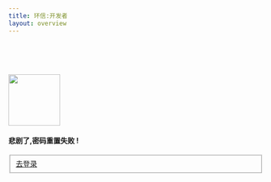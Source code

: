 ```yaml
---
title: 环信:开发者
layout: overview
---
```



<link href="/assets/css/bootstrap-2.3.2.min.css" rel="stylesheet" type="text/css" media="screen"/>
<link href="/assets/css/bootstrap-responsive-2.3.2.min.css" rel="stylesheet" type="text/css" media="screen"/>
<link href="/assets/css/font-awesome-3.1.0.min.css" rel="stylesheet" type="text/css" media="screen"/>


<link href="/assets/css/ace.min.css" rel="stylesheet" type="text/css" media="screen"/>
<link href="/assets/css/ace-responsive.min.css" rel="stylesheet" type="text/css" media="screen"/>
<link href="/assets/css/ace-skins.min.css" rel="stylesheet" type="text/css" media="screen"/>

<link href="/assets/css/management.css" rel="stylesheet" type="text/css" media="screen"/>



<script src="/assets/js/jquery-1.7.2.min.js"></script>
<script src="/assets/js/jquery.cookie-1.3.js"></script>
<script src="/assets/js/bootstrap-2.3.2.min.js"></script>
<script src="/assets/js/json2.js"></script>

<style type="text/css">
.login-layout {
	background: none repeat scroll 0 0 #e3eaf0;
}
.login-layout .widget-box {
	background-color: #ccc;
	border-bottom: 0 none;
	box-shadow: none;
	overflow: hidden;
	padding: 6px;
	position: absolute;
	transform: scale(0, 1) translate(-150px);
	visibility: hidden;
	width: 100%;
}
</style>

<script>

	$(function(){
		//读取cookie
		if($('#rememberme:checked').length>0){
			$('#username').val($.cookie('tvs-cookies-userName'));
			$('#password').val($.cookie('tvs-cookies-password'));
		}
	})
</script>
<div id="main-container" class="container-fluid">
  <div id="main-content">
    <div class="row-fluid">
      <div class="span12">
        <div class="login-container">
          <div class="row-fluid">
            <div class="center">
              <h1 style="margin-top: 40px;" class="blue"> <img border="0" style="height:102px;" src="/assets/css/images/em_logo.png" alt=""> </h1>
            </div>
          </div>
          <div class="space-6"></div>
          <div class="row-fluid">
            <div class="position-relative">
              <div class="visible widget-box no-border" id="login-box">
                <div class="widget-body">
                  <div class="widget-main">
                    <h4 class="header blue lighter bigger"> 悲剧了,密码重置失败 ! </h4>
                    <div class="space-6"></div>
                      <fieldset>                      
                        <div class="row-fluid">
                          <a class="span4 btn btn-small btn-primary" href="index.html"> <i class="icon-arrow-right"></i> 去登录 </a>
                        </div>
                      </fieldset>
                  </div>
                </div>
              </div>
            </div>
          </div>
        </div>
      </div>
    </div>
  </div>
</div>

<script src="/assets/js/management.js"></script>


